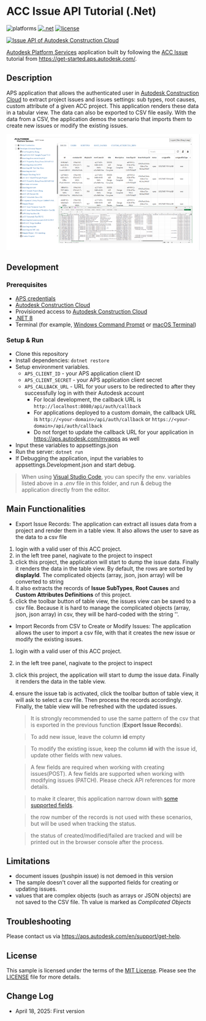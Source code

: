 # ACC Issue API Tutorial (.Net)

![platforms](https://img.shields.io/badge/platform-windows%20%7C%20osx%20%7C%20linux-lightgray.svg)
[![.net](https://img.shields.io/badge/net-8.0-blue.svg)](https://dotnet.microsoft.com/en-us/download/dotnet/8.0)
[![license](https://img.shields.io/:license-mit-green.svg)](https://opensource.org/licenses/MIT)

[![Issue API of Autodesk Construction Cloud](https://img.shields.io/badge/acc%20issue%20api-v1-yellowgreen)](https://forge.autodesk.com/en/docs/acc/v1/overview/field-guide/issues/)

[Autodesk Platform Services](https://aps.autodesk.com) application built by following
the [ACC Issue](https://tutorials.autodesk.io/tutorials/acc-issue/) tutorial
from https://get-started.aps.autodesk.com/.

## Description
APS application that allows the authenticated user in [Autodesk Construction Cloud](https://www.autodesk.com/products/autodesk-docs/overview) to extract project issues and issues settings: sub types, root causes, custom attribute of a 
given ACC project. This application renders these data in a tabular view. The data can also be exported to CSV
file easily. With the data from a CSV, the application demos the scenario that imports them to create new issues or modify the existing issues.
 

![thumbnail](thumbnail.PNG)

## Development

### Prerequisites

- [APS credentials](https://aps.autodesk.com/en/docs/oauth/v2/tutorials/create-app)
- [Autodesk Construction Cloud](https://fieldofviewblog.wordpress.com/2017/08/31/bim-360-acc-account-for-development/)
- Provisioned access to [Autodesk Construction Cloud](https://tutorials.autodesk.io/#provision-access-in-other-products)
- [.NET 8](https://dotnet.microsoft.com/en-us/download/dotnet/8.0)
- Terminal (for example, [Windows Command Prompt](https://en.wikipedia.org/wiki/Cmd.exe) or [macOS Terminal](https://support.apple.com/guide/terminal/welcome/mac))


### Setup & Run

- Clone this repository
- Install dependencies: `dotnet restore`
- Setup environment variables. 
  - `APS_CLIENT_ID` - your APS application client ID
  - `APS_CLIENT_SECRET` - your APS application client secret
  - `APS_CALLBACK_URL` - URL for your users to be redirected to after they successfully log in with their Autodesk account
    - For local development, the callback URL is `http://localhost:8080/api/auth/callback`
    - For applications deployed to a custom domain, the callback URL is `http://<your-domain>/api/auth/callback` or `https://<your-domain>/api/auth/callback`
    - Do not forget to update the callback URL for your application in https://aps.autodesk.com/myapps as well
- Input these variables to appsettings.json
- Run the server: `dotnet run`
- If Debugging the application, input the variables to appsettings.Development.json and start debug.
> When using [Visual Studio Code](https://code.visualstudio.com), you can specify the env. variables listed above in a _.env_ file in this folder, and run & debug the application directly from the editor.

## Main Functionalities
- Export Issue Records: The application can extract all issues data from a project and render them in a table view. It also allows the user to save as the data to a csv file
 1. login with a valid user of this ACC project.
 2. in the left tree panel, nagivate to the project to inspect
 3. click this project, the application will start to dump the issue data. Finally it renders the data in the table view. By default, the rows are sorted by **displayId**. The complicated objects (array, json, json array) will be converted to string
 4. It also extracts the records of **Issue SubTypes**, **Root Causes** and **Custom Attributes Definitions** of this project.
 5. click the toolbar button of table view, the issues view can be saved to a csv file. Because it is hard to manage the complicated objects (array, json, json array) in csv, they will be hard-coded with the string '<Complicated Objects>'. 

- Import Records from CSV to Create or Modify Issues: The application allows the user to import a csv file, with that it creates the new issue or modify the existing issues.
 1. login with a valid user of this ACC project.
 2. in the left tree panel, nagivate to the project to inspect
 3. click this project, the application will start to dump the issue data. Finally it renders the data in the table view.
 4. ensure the issue tab is activated, click the toolbar button of table view, it will ask to select a csv file. Then process the records accordingly. Finally, the table view will be refreshed with the updated issues.
    
    > It is strongly recommended to use the same pattern of the csv that is exported in the previous function (__Export Issue Records__).
    
    > To add new issue, leave the column **id** empty
    
    > To modify the existing issue, keep the column **id** with the issue id, update other fields with new values.
    
    > A few fields are required when working with creating issues(POST). A few fields are supported when working with modifying issues (PATCH). Please check API references for more details.
    
    > to make it clearer, this application narrow down with [some supported fields](wwwroot/table.js#L6-L16).
    
    > the row number of the records is not used with these scenarios, but will be used when tracking the status.
    
    > the status of created/modified/failed are tracked and will be printed out in the browser console after the process. 

## Limitations
 - document issues (pushpin issue) is not demoed in this version
 - The sample doesn't cover all the supported fields for creating or updating issues.
 - values that are complex objects (such as arrays or JSON objects) are not saved to the CSV file. Th value is marked as _Complicated Objects_
   
## Troubleshooting

Please contact us via https://aps.autodesk.com/en/support/get-help.

## License

This sample is licensed under the terms of the [MIT License](http://opensource.org/licenses/MIT).
Please see the [LICENSE](LICENSE) file for more details.

## Change Log
- April 18, 2025: First version
